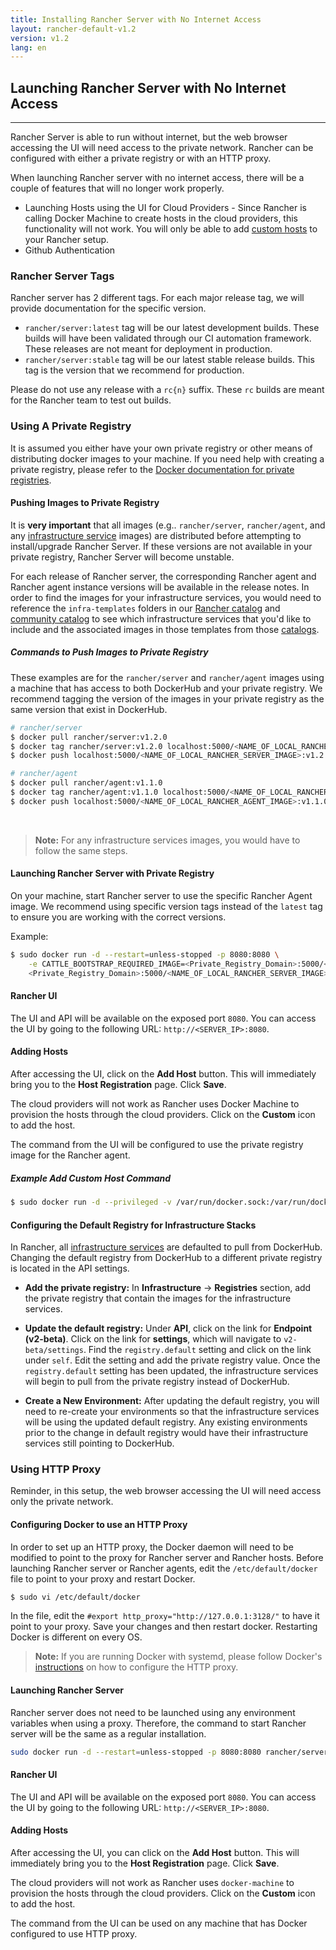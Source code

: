 ```yaml
---
title: Installing Rancher Server with No Internet Access
layout: rancher-default-v1.2
version: v1.2
lang: en
---
```


## Launching Rancher Server with No Internet Access
---

Rancher Server is able to run without internet, but the web browser accessing the UI will need access to the private network. Rancher can be configured with either a private registry or with an HTTP proxy.

When launching Rancher server with no internet access, there will be a couple of features that will no longer work properly.

* Launching Hosts using the UI for Cloud Providers - Since Rancher is calling Docker Machine to create hosts in the cloud providers, this functionality will not work. You will only be able to add [custom hosts]({{site.baseurl}}/rancher/{{page.version}}/{{page.lang}}/hosts/custom/) to your Rancher setup.
* Github Authentication

### Rancher Server Tags

Rancher server has 2 different tags. For each major release tag, we will provide documentation for the specific version.

* `rancher/server:latest` tag will be our latest development builds. These builds will have been validated through our CI automation framework. These releases are not meant for deployment in production.
* `rancher/server:stable` tag will be our latest stable release builds. This tag is the version that we recommend for production.  

Please do not use any release with a `rc{n}` suffix. These `rc` builds are meant for the Rancher team to test out builds.

### Using A Private Registry

It is assumed you either have your own private registry or other means of distributing docker images to your machine. If you need help with creating a private registry, please refer to the [Docker documentation for private registries](https://docs.docker.com/registry/).

#### Pushing Images to Private Registry

It is **very important** that all images (e.g.. `rancher/server`, `rancher/agent`, and any [infrastructure service]({{site.baseurl}}/rancher/{{page.version}}/{{page.lang}}/rancher-services/) images) are distributed before attempting to install/upgrade Rancher Server. If these versions are not available in your private registry, Rancher Server will become unstable.

For each release of Rancher server, the corresponding Rancher agent and Rancher agent instance versions will be available in the release notes. In order to find the images for your infrastructure services, you would need to reference the `infra-templates` folders in our [Rancher catalog](https://github.com/rancher/rancher-catalog) and [community catalog](https://github.com/rancher/community-catalog) to see which infrastructure services that you'd like to include and the associated images in those templates from those [catalogs]({{site.baseurl}}/rancher/{{page.version}}/{{page.lang}}/catalog/).

##### Commands to Push Images to Private Registry

These examples are for the `rancher/server` and `rancher/agent` images using a machine that has access to both DockerHub and your private registry. We recommend tagging the version of the images in your private registry as the same version that exist in DockerHub.

```bash
# rancher/server
$ docker pull rancher/server:v1.2.0
$ docker tag rancher/server:v1.2.0 localhost:5000/<NAME_OF_LOCAL_RANCHER_SERVER_IMAGE>:v1.2.0
$ docker push localhost:5000/<NAME_OF_LOCAL_RANCHER_SERVER_IMAGE>:v1.2.0

# rancher/agent
$ docker pull rancher/agent:v1.1.0
$ docker tag rancher/agent:v1.1.0 localhost:5000/<NAME_OF_LOCAL_RANCHER_AGENT_IMAGE>:v1.1.0
$ docker push localhost:5000/<NAME_OF_LOCAL_RANCHER_AGENT_IMAGE>:v1.1.0
```

<br>

> **Note:** For any infrastructure services images, you would have to follow the same steps.

#### Launching Rancher Server with Private Registry

On your machine, start Rancher server to use the specific Rancher Agent image. We recommend using specific version tags instead of the `latest` tag to ensure you are working with the correct versions.

Example:

```bash
$ sudo docker run -d --restart=unless-stopped -p 8080:8080 \
    -e CATTLE_BOOTSTRAP_REQUIRED_IMAGE=<Private_Registry_Domain>:5000/<NAME_OF_LOCAL_RANCHER_AGENT_IMAGE>:v1.1.0 \
    <Private_Registry_Domain>:5000/<NAME_OF_LOCAL_RANCHER_SERVER_IMAGE>:v1.2.0
```

#### Rancher UI

The UI and API will be available on the exposed port `8080`. You can access the UI by going to the following URL: `http://<SERVER_IP>:8080`.

#### Adding Hosts

After accessing the UI, click on the **Add Host** button. This will immediately bring you to the **Host Registration** page. Click **Save**.

The cloud providers will not work as Rancher uses Docker Machine to provision the hosts through the cloud providers. Click on the **Custom** icon to add the host.

The command from the UI will be configured to use the private registry image for the Rancher agent.

##### Example Add Custom Host Command

```bash
$ sudo docker run -d --privileged -v /var/run/docker.sock:/var/run/docker.sock <Private_Registry_Domain>:5000/<NAME_OF_LOCAL_RANCHER_AGENT_IMAGE>:v1.1.0 http://<SERVER_IP>:8080/v1/scripts/<security_credentials>
```

#### Configuring the Default Registry for Infrastructure Stacks

In Rancher, all [infrastructure services]({{site.baseurl}}/rancher/{{page.version}}/{{page.lang}}/rancher-services/) are defaulted to pull from DockerHub. Changing the default registry from DockerHub to a different private registry is located in the API settings.

* **Add the private registry:** In **Infrastructure** -> **Registries** section, add the private registry that contain the images for the infrastructure services.

* **Update the default registry:** Under **API**, click on the link for **Endpoint (v2-beta)**. Click on the link for **settings**, which will navigate to `v2-beta/settings`. Find the `registry.default` setting and click on the link under `self`. Edit the setting and add the private registry value. Once the `registry.default` setting has been updated, the infrastructure services will begin to pull from the private registry instead of DockerHub.

* **Create a New Environment:** After updating the default registry, you will need to re-create your environments so that the infrastructure services will be using the updated default registry. Any existing environments prior to the change in default registry would have their infrastructure services still pointing to DockerHub.

### Using HTTP Proxy

Reminder, in this setup, the web browser accessing the UI will need access only the private network.

#### Configuring Docker to use an HTTP Proxy

In order to set up an HTTP proxy, the Docker daemon will need to be modified to point to the proxy for Rancher server and Rancher hosts. Before launching Rancher server or Rancher agents, edit the `/etc/default/docker` file to point to your proxy and restart Docker.

```bash
$ sudo vi /etc/default/docker
```

In the file, edit the `#export http_proxy="http://127.0.0.1:3128/"` to have it point to your proxy. Save your changes and then restart docker. Restarting Docker is different on every OS.

> **Note:** If you are running Docker with systemd, please follow Docker's [instructions](https://docs.docker.com/articles/systemd/#http-proxy) on how to configure the HTTP proxy.

#### Launching Rancher Server

Rancher server does not need to be launched using any environment variables when using a proxy. Therefore, the command to start Rancher server will be the same as a regular installation.

```bash
sudo docker run -d --restart=unless-stopped -p 8080:8080 rancher/server
```

#### Rancher UI

The UI and API will be available on the exposed port `8080`. You can access the UI by going to the following URL: `http://<SERVER_IP>:8080`.

#### Adding Hosts

After accessing the UI, you can click on the **Add Host** button. This will immediately bring you to the **Host Registration** page. Click **Save**.

The cloud providers will not work as Rancher uses `docker-machine` to provision the hosts through the cloud providers. Click on the **Custom** icon to add the host.

The command from the UI can be used on any machine that has Docker configured to use HTTP proxy.
